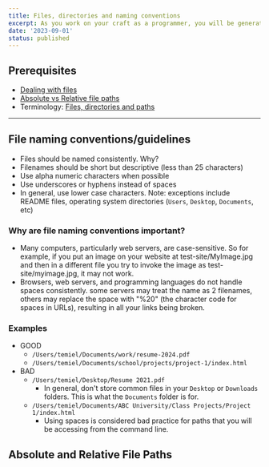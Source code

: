 ```yaml
---
title: Files, directories and naming conventions
excerpt: As you work on your craft as a programmer, you will be generating many files and directories for your projects. Naming and directory structure is one of the first steps to building professional websites and apps.
date: '2023-09-01'
status: published
---
```


<h2>Prerequisites</h2>

- [Dealing with files](https://developer.mozilla.org/en-US/docs/Learn/Getting_started_with_the_web/Dealing_with_files)
- [Absolute vs Relative file paths](https://www.coffeecup.com/help/articles/absolute-vs-relative-pathslinks/)
- Terminology: [Files, directories and paths](https://gist.github.com/acidtone/2062459ab8b9ee758ca1b5ab312f2440)

---

<h2>File naming conventions/guidelines</h2>

- Files should be named consistently. Why?
- Filenames should be short but descriptive (less than 25 characters)
- Use alpha numeric characters when possible
- Use underscores or hyphens instead of spaces
- In general, use lower case characters. Note: exceptions include README files, operating system directories (`Users`, `Desktop`, `Documents`, etc)

<h3>Why are file naming conventions important?</h3>

- Many computers, particularly web servers, are case-sensitive. So for example, if you put an image on your website at test-site/MyImage.jpg and then in a different file you try to invoke the image as test-site/myimage.jpg, it may not work.
- Browsers, web servers, and programming languages do not handle spaces consistently. some servers may treat the name as 2 filenames, others may replace the space with "%20" (the character code for spaces in URLs), resulting in all your links being broken.

### Examples
- GOOD
    - `/Users/temiel/Documents/work/resume-2024.pdf`
    - `/Users/temiel/Documents/school/projects/project-1/index.html`
- BAD
    - `/Users/temiel/Desktop/Resume 2021.pdf`
        - In general, don't store common files in your `Desktop` or `Downloads` folders. This is what the `Documents` folder is for.
    - `/Users/temiel/Documents/ABC University/Class Projects/Project 1/index.html`
        - Using spaces is considered bad practice for paths that you will be accessing from the command line.

<h2>Absolute and Relative File Paths</h2>

